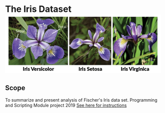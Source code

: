 # The Iris Dataset ![The Iris Family](iris-machinelearning.png)
## Scope
To summarize and present analysis of Fischer's Iris data set. Programming and Scripting Module project 2019
[See here for instructions](https://github.com/ianmcloughlin/project-pands/raw/master/project.pdf)


